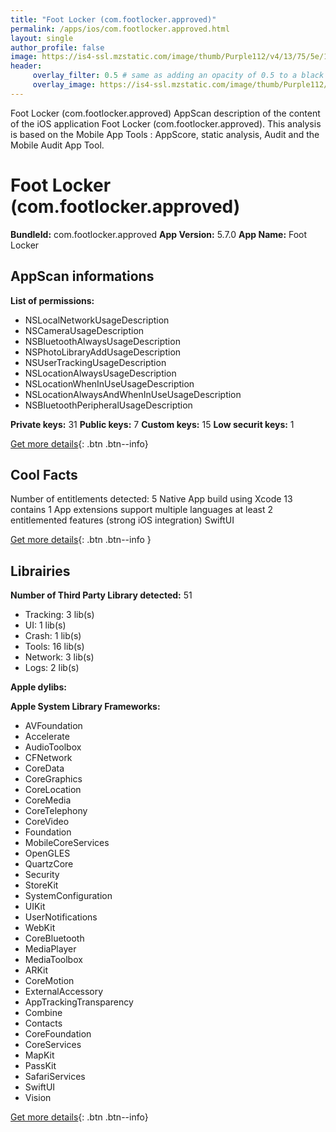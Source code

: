 ```yaml
---
title: "Foot Locker (com.footlocker.approved)"
permalink: /apps/ios/com.footlocker.approved.html
layout: single
author_profile: false
image: https://is4-ssl.mzstatic.com/image/thumb/Purple112/v4/13/75/5e/13755e99-19ff-b4a2-cef5-f8a8146197e9/AppIcon-1x_U007emarketing-0-5-0-sRGB-85-220.png/512x512bb.jpg
header: 
     overlay_filter: 0.5 # same as adding an opacity of 0.5 to a black background
     overlay_image: https://is4-ssl.mzstatic.com/image/thumb/Purple112/v4/13/75/5e/13755e99-19ff-b4a2-cef5-f8a8146197e9/AppIcon-1x_U007emarketing-0-5-0-sRGB-85-220.png/512x512bb.jpg
---
```

Foot Locker (com.footlocker.approved) AppScan description of the content of the iOS application Foot Locker (com.footlocker.approved). This analysis is based on the Mobile App Tools : AppScore, static analysis, Audit and the Mobile Audit App Tool.

# Foot Locker (com.footlocker.approved)

**BundleId:** com.footlocker.approved
**App Version:** 5.7.0
**App Name:** Foot Locker


## AppScan informations 

**List of permissions:** 
- NSLocalNetworkUsageDescription
- NSCameraUsageDescription
- NSBluetoothAlwaysUsageDescription
- NSPhotoLibraryAddUsageDescription
- NSUserTrackingUsageDescription
- NSLocationAlwaysUsageDescription
- NSLocationWhenInUseUsageDescription
- NSLocationAlwaysAndWhenInUseUsageDescription
- NSBluetoothPeripheralUsageDescription
  
  
**Private keys:** 31
**Public keys:** 7
**Custom keys:** 15
**Low securit keys:** 1
  
[Get more details](/pricing.html){: .btn .btn--info}

## Cool Facts

Number of entitlements detected: 5
Native App
build using Xcode 13
contains 1 App extensions
support multiple languages
at least 2 entitlemented features (strong iOS integration)
SwiftUI
  
[Get more details](/pricing.html){: .btn .btn--info }

## Librairies 
**Number of Third Party Library detected:** 51
- Tracking: 3 lib(s)
- UI: 1 lib(s)
- Crash: 1 lib(s)
- Tools: 16 lib(s)
- Network: 3 lib(s)
- Logs: 2 lib(s)


**Apple dylibs:**


**Apple System Library Frameworks:**
- AVFoundation
- Accelerate
- AudioToolbox
- CFNetwork
- CoreData
- CoreGraphics
- CoreLocation
- CoreMedia
- CoreTelephony
- CoreVideo
- Foundation
- MobileCoreServices
- OpenGLES
- QuartzCore
- Security
- StoreKit
- SystemConfiguration
- UIKit
- UserNotifications
- WebKit
- CoreBluetooth
- MediaPlayer
- MediaToolbox
- ARKit
- CoreMotion
- ExternalAccessory
- AppTrackingTransparency
- Combine
- Contacts
- CoreFoundation
- CoreServices
- MapKit
- PassKit
- SafariServices
- SwiftUI
- Vision


  
[Get more details](/pricing.html){: .btn .btn--info}

